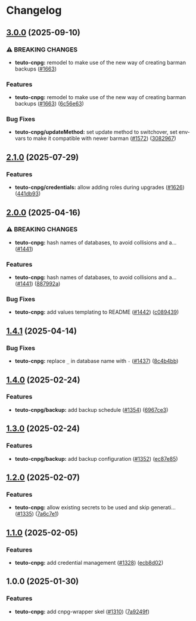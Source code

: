 # Changelog

## [3.0.0](https://github.com/teutonet/teutonet-helm-charts/compare/teuto-cnpg-v2.1.0...teuto-cnpg-v3.0.0) (2025-09-10)


### ⚠ BREAKING CHANGES

* **teuto-cnpg:** remodel to make use of the new way of creating barman backups ([#1663](https://github.com/teutonet/teutonet-helm-charts/issues/1663))

### Features

* **teuto-cnpg:** remodel to make use of the new way of creating barman backups ([#1663](https://github.com/teutonet/teutonet-helm-charts/issues/1663)) ([6c56e63](https://github.com/teutonet/teutonet-helm-charts/commit/6c56e635f67002250423794730b7f0495d6df5ff))


### Bug Fixes

* **teuto-cnpg/updateMethod:** set update method to switchover, set env-vars to make it compatible with newer barman ([#1572](https://github.com/teutonet/teutonet-helm-charts/issues/1572)) ([3082967](https://github.com/teutonet/teutonet-helm-charts/commit/30829679527a6c291fc30af1bcd0f9c91cee2657))

## [2.1.0](https://github.com/teutonet/teutonet-helm-charts/compare/teuto-cnpg-v2.0.0...teuto-cnpg-v2.1.0) (2025-07-29)


### Features

* **teuto-cnpg/credentials:** allow adding roles during upgrades ([#1626](https://github.com/teutonet/teutonet-helm-charts/issues/1626)) ([441db93](https://github.com/teutonet/teutonet-helm-charts/commit/441db936e5c11ae3231331888b5894c9ec433d4b))

## [2.0.0](https://github.com/teutonet/teutonet-helm-charts/compare/teuto-cnpg-v1.4.1...teuto-cnpg-v2.0.0) (2025-04-16)


### ⚠ BREAKING CHANGES

* **teuto-cnpg:** hash names of databases, to avoid collisions and a… ([#1441](https://github.com/teutonet/teutonet-helm-charts/issues/1441))

### Features

* **teuto-cnpg:** hash names of databases, to avoid collisions and a… ([#1441](https://github.com/teutonet/teutonet-helm-charts/issues/1441)) ([887992a](https://github.com/teutonet/teutonet-helm-charts/commit/887992acdcb704a17613d4f01721c37e76adb9c3))


### Bug Fixes

* **teuto-cnpg:** add values templating to README ([#1442](https://github.com/teutonet/teutonet-helm-charts/issues/1442)) ([c089439](https://github.com/teutonet/teutonet-helm-charts/commit/c0894392d735c5b101d559ce59e6d1aab42b9d2a))

## [1.4.1](https://github.com/teutonet/teutonet-helm-charts/compare/teuto-cnpg-v1.4.0...teuto-cnpg-v1.4.1) (2025-04-14)


### Bug Fixes

* **teuto-cnpg:** replace `_` in database name with `-` ([#1437](https://github.com/teutonet/teutonet-helm-charts/issues/1437)) ([8c4b4bb](https://github.com/teutonet/teutonet-helm-charts/commit/8c4b4bba87322c2e5f2aeefd29ab868eabce793a))

## [1.4.0](https://github.com/teutonet/teutonet-helm-charts/compare/teuto-cnpg-v1.3.0...teuto-cnpg-v1.4.0) (2025-02-24)


### Features

* **teuto-cnpg/backup:** add backup schedule ([#1354](https://github.com/teutonet/teutonet-helm-charts/issues/1354)) ([6967ce3](https://github.com/teutonet/teutonet-helm-charts/commit/6967ce3982ce62b716f6b25435f753d269fc4c1f))

## [1.3.0](https://github.com/teutonet/teutonet-helm-charts/compare/teuto-cnpg-v1.2.0...teuto-cnpg-v1.3.0) (2025-02-24)


### Features

* **teuto-cnpg/backup:** add backup configuration ([#1352](https://github.com/teutonet/teutonet-helm-charts/issues/1352)) ([ec87e85](https://github.com/teutonet/teutonet-helm-charts/commit/ec87e8516c9cb8505fc7eaecdd49ac4a0fd78d3d))

## [1.2.0](https://github.com/teutonet/teutonet-helm-charts/compare/teuto-cnpg-v1.1.0...teuto-cnpg-v1.2.0) (2025-02-07)


### Features

* **teuto-cnpg:** allow existing secrets to be used and skip generati… ([#1335](https://github.com/teutonet/teutonet-helm-charts/issues/1335)) ([7a6c7e1](https://github.com/teutonet/teutonet-helm-charts/commit/7a6c7e1928ec0b334c4cfd222383e22448404392))

## [1.1.0](https://github.com/teutonet/teutonet-helm-charts/compare/teuto-cnpg-v1.0.0...teuto-cnpg-v1.1.0) (2025-02-05)


### Features

* **teuto-cnpg:** add credential management ([#1328](https://github.com/teutonet/teutonet-helm-charts/issues/1328)) ([ecb8d02](https://github.com/teutonet/teutonet-helm-charts/commit/ecb8d02f11eb2660743f34781bbd2b045048d9aa))

## 1.0.0 (2025-01-30)


### Features

* **teuto-cnpg:** add cnpg-wrapper skel ([#1310](https://github.com/teutonet/teutonet-helm-charts/issues/1310)) ([7a9249f](https://github.com/teutonet/teutonet-helm-charts/commit/7a9249fb728214d3b5c644da5f1acffe29fbb64d))
